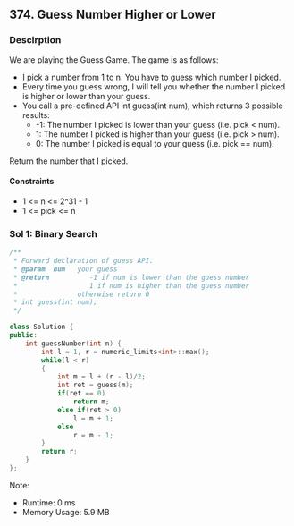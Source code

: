 ## 374. Guess Number Higher or Lower

### Descirption 
We are playing the Guess Game. The game is as follows:
+ I pick a number from 1 to n. You have to guess which number I picked.
+ Every time you guess wrong, I will tell you whether the number I picked is higher or lower than your guess.
+ You call a pre-defined API int guess(int num), which returns 3 possible results:
    + -1: The number I picked is lower than your guess (i.e. pick < num).
    + 1: The number I picked is higher than your guess (i.e. pick > num).
    + 0: The number I picked is equal to your guess (i.e. pick == num).

Return the number that I picked.
#### Constraints
- 1 <= n <= 2^31 - 1
- 1 <= pick <= n

### Sol 1: Binary Search

```C++
/** 
 * Forward declaration of guess API.
 * @param  num   your guess
 * @return          -1 if num is lower than the guess number
 *                  1 if num is higher than the guess number
 *               otherwise return 0
 * int guess(int num);
 */

class Solution {
public:
    int guessNumber(int n) {
        int l = 1, r = numeric_limits<int>::max();
        while(l < r)
        {
            int m = l + (r - l)/2;
            int ret = guess(m);
            if(ret == 0)
                return m;
            else if(ret > 0)
                l = m + 1;
            else
                r = m - 1;
        }
        return r;
    }
};
```
Note:
- Runtime: 0 ms
- Memory Usage: 5.9 MB
